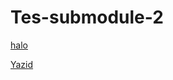 # Tes-submodule-2
[halo](http://txtuml.inf.elte.hu/wiki/doku.php?id=start)

[Yazid](https://github.com/yazidazfa)
